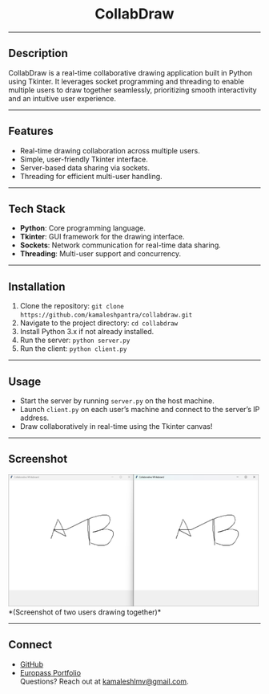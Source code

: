 <div align="center">
  <h1>CollabDraw</h1>
</div>

---

## Description
CollabDraw is a real-time collaborative drawing application built in Python using Tkinter. It leverages socket programming and threading to enable multiple users to draw together seamlessly, prioritizing smooth interactivity and an intuitive user experience.

---

## Features
- Real-time drawing collaboration across multiple users.
- Simple, user-friendly Tkinter interface.
- Server-based data sharing via sockets.
- Threading for efficient multi-user handling.

---

## Tech Stack
- **Python**: Core programming language.
- **Tkinter**: GUI framework for the drawing interface.
- **Sockets**: Network communication for real-time data sharing.
- **Threading**: Multi-user support and concurrency.

---

## Installation
1. Clone the repository: `git clone https://github.com/kamaleshpantra/collabdraw.git`
2. Navigate to the project directory: `cd collabdraw`
3. Install Python 3.x if not already installed.
4. Run the server: `python server.py`
5. Run the client: `python client.py`

---

## Usage
- Start the server by running `server.py` on the host machine.
- Launch `client.py` on each user’s machine and connect to the server’s IP address.
- Draw collaboratively in real-time using the Tkinter canvas!

---

## Screenshot
<img src="Screenshot (134).png" alt="CollabDraw in action" width="500"/>  
*(Screenshot of two users drawing together)*

---

## Connect
- [GitHub](https://github.com/kamaleshpantra)
- [Europass Portfolio](http://europa.eu/europass/eportfolio/api/eprofile/shared-profile/kamalesh-pantra/e5d18ee5-da11-4ad2-bb4f-890d59ff8aa6?view=html)  
Questions? Reach out at [kamaleshlmv@gmail.com](mailto:kamaleshlmv@gmail.com).
